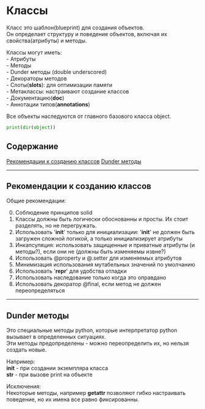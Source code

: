 # Классы

Класс это шаблон(blueprint) для создания объектов.   
Он определает структуру и поведение объектов, включая их свойства(атрибуты) и методы.  
  
Классы могут иметь:    
    - Атрибуты    
    - Методы    
    - Dunder методы (double underscored)    
    - Декораторы методов  
    - Слоты(__slots__): для оптимизации памяти    
    - Метаклассы: настраивают создание классов   
    - Документацию(__doc__)  
    - Аннотации типов(__annotations__)  

Все объекты наследуются от главного базового класса object.  
```python
print(dir(object))
```

## Содержание

[Рекомендации к созданию классов](#Рекомендации-к-созданию-классов)
[Dunder методы](#Dunder-методы)


----
## Рекомендации к созданию классов

Общие рекомендации:  

0. Соблюдение принципов solid  
1. Классы должны быть логически обоснованны и просты. Их стоит разделять, но не перегружать.
2. Использовать '__init__' только для инициализации: '__init__' не должен быть загружен сложной логикой, а только инициализирует атрибуты  
3. Инкапсуляция: использовать защищенные и приватные атрибуты (и методы?), если они не (должны быть изменяемы извне?)
4. Использовать @property и @<name>.setter для изменяемых атрибутов
5. Минимизация использования мутабельных значений по умолчанию  
6. Использовать '__repr__' для удобства отладки
7. Использовать наследование только когда это оправдано
8. Использовать декоратор @final, если метод не должен переопределяться


----
## Dunder методы  
Это специальные методы python, которые интерпретатор python вызывает в определенных ситуациях.  
Эти методы предопределены - можно переопределить их, но нельзя создать новые.  

Например:  
    __init__ - при создании экземпляра класса  
    __str__  - при вызове print на объекте 

Исключения:  
Некоторые методы, например __getattr__ позволяют гибко настраивать поведение, но их имена все равно фиксированны.  

